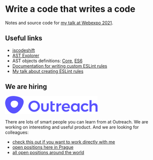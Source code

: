 # Write a code that writes a code

Notes and source code for [my talk at Webexpo 2021](https://www.webexpo.net/prague2021/talk/write-a-code-that-writes-code).

## Useful links

- [jscodeshift](https://github.com/facebook/jscodeshift)
- [AST Explorer](https://astexplorer.net/)
- AST objects definitions: [Core](https://github.com/benjamn/ast-types/blob/master/def/core.ts), [ES6](https://github.com/benjamn/ast-types/blob/master/def/es6.ts)
- [Documentation for writing custom ESLint rules](https://eslint.org/docs/developer-guide/working-with-rules)
- [My talk about creating ESLint rules](https://youtu.be/rshYLjwz2_U)

## We are hiring

[![Outreach](outreach.svg)](https://outreach.io)

There are lots of smart people you can learn from at Outreach. We are working on interesting and useful product. And we are looking for colleagues:

- [check this out if you want to work directly with me](https://jobs.lever.co/outreach/ae50282a-a2c5-43cd-8a84-1a542a8b5333?lever-via=gZ64QX_n-N)
- [open positions here in Prague](https://jobs.lever.co/outreach?lever-via=gZ64QX_n-N&location=Prague)
- [all open positions around the world](https://jobs.lever.co/outreach?lever-via=gZ64QX_n-N)

